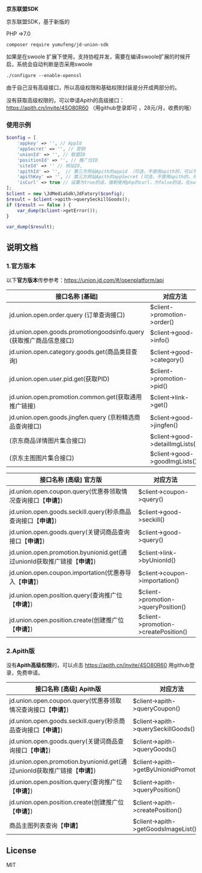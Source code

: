 **京东联盟SDK**

京东联盟SDK，基于新版的

PHP =>7.0

`composer require yumufeng/jd-union-sdk`

如果是在swoole 扩展下使用，支持协程并发，需要在编译swoole扩展的时候开启，系统会自动判断是否采用swoole

```./configure --enable-openssl```

由于自己没有高级接口，所以高级权限和基础权限封装是分开成两部分的。

没有获取高级权限的，可以申请Apith的高级接口：https://apith.cn/invite/4SO80R60 （用github登录即可 ，28元/月，收费的哦）

### 使用示例

```php
$config = [
    'appkey' => '', // AppId
    'appSecret' => '', // 密钥
    'unionId' => '', // 联盟ID
    'positionId' => '', // 推广位ID
    'siteId' => '' // 网站ID,
    'apithId' => '',  // 第三方网站Apith的appid （可选，不使用apith的，可以不用填写）
    'apithKey' => '', // 第三方网站Apith的appSecret (可选，不使用apith的，可以不用填写)
    'isCurl' => true // 设置为true的话，强制使用php的curl，为false的话，在swoole cli环境下自动启用 http协程客户端
];
$client = new \JdMediaSdk\JdFatory($config);
$result = $client->apith->querySeckillGoods();
if ($result == false ) {
    var_dump($client->getError());
}

var_dump($result);

```


## 说明文档


### 1.官方版本

以下**官方版本**传参参考：https://union.jd.com/#/openplatform/api

| 接口名称 [**基础**]   | 对应方法  |
| --------   | ---- |
| jd.union.open.order.query (订单查询接口)     | \$client->promotion->order() |
| jd.union.open.goods.promotiongoodsinfo.query (获取推广商品信息接口)     | \$client->good->info() |
| jd.union.open.category.goods.get(商品类目查询)     | \$client->good->category() |
| jd.union.open.user.pid.get(获取PID)     | \$client->promotion->pid() |
| jd.union.open.promotion.common.get(获取通用推广链接)     | \$client->link->get() |
| jd.union.open.goods.jingfen.query (京粉精选商品查询接口)     | \$client->good->jingfen() |
| (京东商品详情图片集合接口)     | \$client->good->detailImgLists() |
| (京东主图图片集合接口)     | \$client->good->goodImgLists() |

| 接口名称 [**高级**] **官方版**   | 对应方法  |
| --------   | ---- |
|jd.union.open.coupon.query(优惠券领取情况查询接口【**申请**】)   | \$client->coupon->query()   |
|jd.union.open.goods.seckill.query(秒杀商品查询接口【**申请**】)   | \$client->good->seckill()   |
|jd.union.open.goods.query(关键词商品查询接口【**申请**】)   | \$client->good->query()   |
|jd.union.open.promotion.byunionid.get(通过unionId获取推广链接【**申请**】)   | \$client->link->byUnionId()   |
|jd.union.open.coupon.importation(优惠券导入【**申请**】)   | \$client->coupon->importation()   |
|jd.union.open.position.query(查询推广位【**申请**】)   | \$client->promotion->queryPosition()   |
|jd.union.open.position.create(创建推广位【**申请**】)   | \$client->promotion->createPosition()   |





### 2.Apith版


没有**Apith高级权限**的，可以点击 https://apith.cn/invite/4SO80R60 用github登录，免费申请。

| 接口名称 [**高级**]  **Apith版** | 对应方法  |
| --------   | ---- |
|jd.union.open.coupon.query(优惠券领取情况查询接口【**申请**】)   | \$client->apith->queryCoupon()   |
|jd.union.open.goods.seckill.query(秒杀商品查询接口【**申请**】)   | \$client->apith->querySeckillGoods()   |
|jd.union.open.goods.query(关键词商品查询接口【**申请**】)   | \$client->apith->queryGoods()   |
|jd.union.open.promotion.byunionid.get(通过unionId获取推广链接【**申请**】)   | \$client->apith->getByUnionidPromotion()   |
|jd.union.open.position.query(查询推广位【**申请**】)   | \$client->apith->queryPosition()   |
|jd.union.open.position.create(创建推广位【**申请**】)   | \$client->apith->createPosition()   |
|商品主图列表查询【**申请**】   | \$client->apith->getGoodsImageList()   |



## License

MIT



